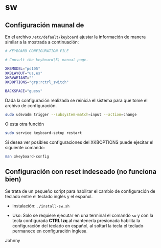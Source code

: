 # sw

## Configuración maunal de 

En el archivo `/etc/default/keyboard` ajustar la información de manera similar a la
mostrada a continuación:

```bash
# KEYBOARD CONFIGURATION FILE

# Consult the keyboard(5) manual page.

XKBMODEL="pc105"
XKBLAYOUT="us,es"
XKBVARIANT=""
XKBOPTIONS="grp:rctrl_switch"

BACKSPACE="guess"
```

Dada la configuración realizada se reinicia el sistema para que tome el archivo de
configuración.

```bash
sudo udevadm trigger --subsystem-match=input --action=change
```

O esta otra función

```bash
sudo service keyboard-setup restart
```

Si desea ver posibles configuraciones del XKBOPTIONS puede ejecitar el
siguiente comando:

```bash
man xkeyboard-config
```

## Configuración con reset indeseado (no funciona bien) 

Se trata de un pequeño script para habilitar el cambio de configuración de teclado
entre el teclado inglés y el español.

- Instalación:
`./install-sw.sh`

- Uso:
Solo se requiere ejecutar en una terminal el comando `sw` y con la tecla configurada **CTRL Izq**
al mantenerla presionada habilita la configuración del teclado en español, al soltarl la tecla
el teclado permanece en configuración inglesa.

Johnny
